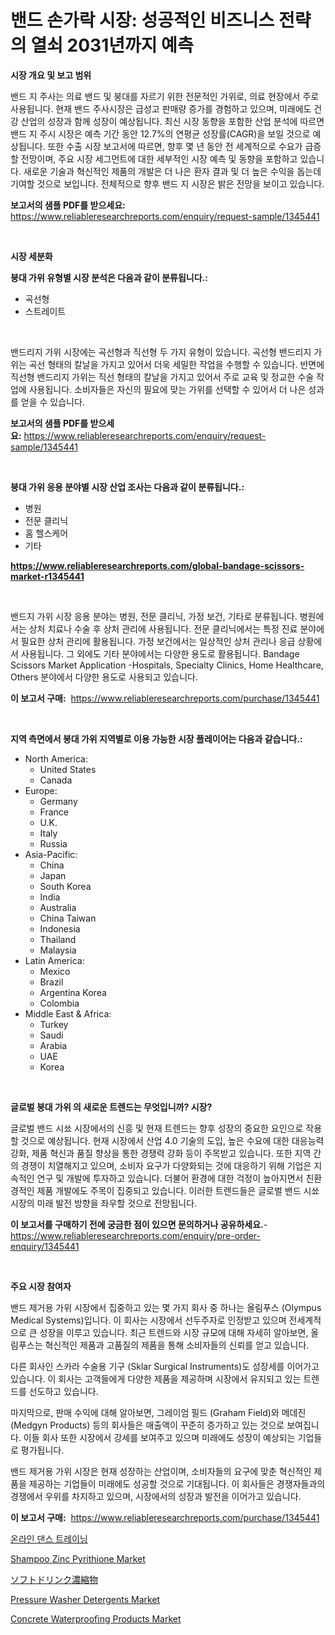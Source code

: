 <p><h1>밴드 손가락 시장: 성공적인 비즈니스 전략의 열쇠 2031년까지 예측</h1></p><p><strong>시장 개요 및 보고 범위</strong></p>
<p><p>밴드 지 주사는 의료 밴드 및 붕대를 자르기 위한 전문적인 가위로, 의료 현장에서 주로 사용됩니다. 현재 밴드 주사시장은 급성고 판매량 증가를 경험하고 있으며, 미래에도 건강 산업의 성장과 함께 성장이 예상됩니다. 최신 시장 동향을 포함한 산업 분석에 따르면 밴드 지 주시 시장은 예측 기간 동안 12.7%의 연평균 성장률(CAGR)을 보일 것으로 예상됩니다. 또한 수출 시장 보고서에 따르면, 향후 몇 년 동안 전 세계적으로 수요가 급증할 전망이며, 주요 시장 세그먼트에 대한 세부적인 시장 예측 및 동향을 포함하고 있습니다. 새로운 기술과 혁신적인 제품의 개발은 더 나은 환자 결과 및 더 높은 수익을 돕는데 기여할 것으로 보입니다. 전체적으로 향후 밴드 지 시장은 밝은 전망을 보이고 있습니다.</p></p>
<p><strong>보고서의 샘플 PDF를 받으세요:</strong> <a href="https://www.reliableresearchreports.com/enquiry/request-sample/1345441">https://www.reliableresearchreports.com/enquiry/request-sample/1345441</a></p>
<p>&nbsp;</p>
<p><strong>시장 세분화</strong></p>
<p><strong>붕대 가위 유형별 시장 분석은 다음과 같이 분류됩니다.:</strong></p>
<p><ul><li>곡선형</li><li>스트레이트</li></ul></p>
<p>&nbsp;</p>
<p><p>밴드리지 가위 시장에는 곡선형과 직선형 두 가지 유형이 있습니다. 곡선형 밴드리지 가위는 곡선 형태의 칼날을 가지고 있어서 더욱 세밀한 작업을 수행할 수 있습니다. 반면에 직선형 밴드리지 가위는 직선 형태의 칼날을 가지고 있어서 주로 교육 및 정교한 수술 작업에 사용됩니다. 소비자들은 자신의 필요에 맞는 가위를 선택할 수 있어서 더 나은 성과를 얻을 수 있습니다.</p></p>
<p><strong>보고서의 샘플 PDF를 받으세요:</strong>&nbsp;<a href="https://www.reliableresearchreports.com/enquiry/request-sample/1345441">https://www.reliableresearchreports.com/enquiry/request-sample/1345441</a></p>
<p>&nbsp;</p>
<p><strong> 붕대 가위 응용 분야별 시장 산업 조사는 다음과 같이 분류됩니다.:</strong></p>
<p><ul><li>병원</li><li>전문 클리닉</li><li>홈 헬스케어</li><li>기타</li></ul></p>
<p><strong><a href="https://www.reliableresearchreports.com/global-bandage-scissors-market-r1345441">https://www.reliableresearchreports.com/global-bandage-scissors-market-r1345441</a></strong></p>
<p>&nbsp;</p>
<p><p>밴드지 가위 시장 응용 분야는 병원, 전문 클리닉, 가정 보건, 기타로 분류됩니다. 병원에서는 상처 치료나 수술 후 상처 관리에 사용됩니다. 전문 클리닉에서는 특정 진료 분야에서 필요한 상처 관리에 활용됩니다. 가정 보건에서는 일상적인 상처 관리나 응급 상황에서 사용됩니다. 그 외에도 기타 분야에서는 다양한 용도로 활용됩니다. Bandage Scissors Market Application -Hospitals, Specialty Clinics, Home Healthcare, Others 분야에서 다양한 용도로 사용되고 있습니다.</p></p>
<p><strong>이 보고서 구매:</strong>&nbsp; <a href="https://www.reliableresearchreports.com/purchase/1345441">https://www.reliableresearchreports.com/purchase/1345441</a></p>
<p>&nbsp;</p>
<p><strong>지역 측면에서 붕대 가위 지역별로 이용 가능한 시장 플레이어는 다음과 같습니다.:</strong></p>
<p><ul>
    <li>
        North America:
        <ul>
            <li>United States</li>
            <li>Canada</li>
        </ul>
    </li>
    <li>
        Europe:
        <ul>
            <li>Germany</li>
            <li>France</li>
            <li>U.K.</li>
            <li>Italy</li>
            <li>Russia</li>
        </ul>
    </li>
    <li>
        Asia-Pacific:
        <ul>
            <li>China</li>
            <li>Japan</li>
            <li>South Korea</li>
            <li>India</li>
            <li>Australia</li>
            <li>China Taiwan</li>
            <li>Indonesia</li>
            <li>Thailand</li>
            <li>Malaysia</li>
        </ul>
    </li>
    <li>
        Latin America:
        <ul>
            <li>Mexico</li>
            <li>Brazil</li>
            <li>Argentina Korea</li>
            <li>Colombia</li>
        </ul>
    </li>
    <li>
        Middle East & Africa:
        <ul>
            <li>Turkey</li>
            <li>Saudi</li>
            <li>Arabia</li>
            <li>UAE</li>
            <li>Korea</li>
        </ul>
    </li>
    </ul></p>
<p>&nbsp;</p>
<p><strong>글로벌 붕대 가위 의 새로운 트렌드는 무엇입니까? 시장?</strong></p>
<p><p>글로벌 밴드 시쑈 시장에서의 신흥 및 현재 트렌드는 향후 성장의 중요한 요인으로 작용할 것으로 예상됩니다. 현재 시장에서 산업 4.0 기술의 도입, 높은 수요에 대한 대응능력 강화, 제품 혁신과 품질 향상을 통한 경쟁력 강화 등이 주목받고 있습니다. 또한 지역 간의 경쟁이 치열해지고 있으며, 소비자 요구가 다양화되는 것에 대응하기 위해 기업은 지속적인 연구 및 개발에 투자하고 있습니다. 더불어 환경에 대한 걱정이 높아지면서 친환경적인 제품 개발에도 주목이 집중되고 있습니다. 이러한 트렌드들은 글로벌 밴드 시쑈 시장의 미래 발전 방향을 좌우할 것으로 전망됩니다.</p></p>
<p><strong>이 보고서를 구매하기 전에 궁금한 점이 있으면 문의하거나 공유하세요.</strong>- <a href="https://www.reliableresearchreports.com/enquiry/pre-order-enquiry/1345441">https://www.reliableresearchreports.com/enquiry/pre-order-enquiry/1345441</a></p>
<p>&nbsp;</p>
<p><strong>주요 시장 참여자</strong></p>
<p><p>밴드 제거용 가위 시장에서 집중하고 있는 몇 가지 회사 중 하나는 올림푸스 (Olympus Medical Systems)입니다. 이 회사는 시장에서 선두주자로 인정받고 있으며 전세계적으로 큰 성장을 이루고 있습니다. 최근 트렌드와 시장 규모에 대해 자세히 알아보면, 올림푸스는 혁신적인 제품과 고품질의 제품을 통해 소비자들의 신뢰를 얻고 있습니다.</p><p>다른 회사인 스카라 수술용 기구 (Sklar Surgical Instruments)도 성장세를 이어가고 있습니다. 이 회사는 고객들에게 다양한 제품을 제공하며 시장에서 유지되고 있는 트렌드를 선도하고 있습니다.</p><p>마지막으로, 판매 수익에 대해 알아보면, 그레이엄 필드 (Graham Field)와 메데진 (Medgyn Products) 등의 회사들은 매출액이 꾸준히 증가하고 있는 것으로 보여집니다. 이들 회사 또한 시장에서 강세를 보여주고 있으며 미래에도 성장이 예상되는 기업들로 평가됩니다.</p><p>밴드 제거용 가위 시장은 현재 성장하는 산업이며, 소비자들의 요구에 맞춘 혁신적인 제품을 제공하는 기업들이 미래에도 성공할 것으로 기대됩니다. 이 회사들은 경쟁자들과의 경쟁에서 우위를 차지하고 있으며, 시장에서의 성장과 발전을 이어가고 있습니다.</p></p>
<p><strong>이 보고서 구매:</strong>&nbsp;&nbsp;<a href="https://www.reliableresearchreports.com/purchase/1345441">https://www.reliableresearchreports.com/purchase/1345441</a></p>
<p><p><a href="https://github.com/hzumrdvas204296/Market-Research-Report-List-1/blob/main/690899120279.md">온라인 댄스 트레이닝</a></p><p><a href="https://glittery-fuchsia-86a.notion.site/Shampoo-Zinc-Pyrithione-Market-Size-and-Growth-Market-Segmentation-Regional-and-Country-Breakdowns-0bbfe701ed7046a587a1a11fea8a12df">Shampoo Zinc Pyrithione Market</a></p><p><a href="https://medium.com/@titusboyer1/%E3%82%BD%E3%83%95%E3%83%88%E3%83%89%E3%83%AA%E3%83%B3%E3%82%AF%E6%BF%83%E7%B8%AE%E6%B6%B2%E5%B8%82%E5%A0%B4%E3%83%AC%E3%83%9D%E3%83%BC%E3%83%88%E3%81%AF-%E3%81%93%E3%81%AE%E5%B8%82%E5%A0%B4%E3%81%AE%E6%9C%80%E6%96%B0%E3%81%AE%E3%83%88%E3%83%AC%E3%83%B3%E3%83%89%E3%82%84%E6%88%90%E9%95%B7%E6%A9%9F%E4%BC%9A%E3%82%92%E6%98%8E%E3%82%89%E3%81%8B%E3%81%AB%E3%81%97%E3%81%A6%E3%81%84%E3%81%BE%E3%81%99-c6619bf308dc">ソフトドリンク濃縮物</a></p><p><a href="https://issuu.com/reportprime-2/docs/pressure-washer-detergents-market-size-2030.pptx">Pressure Washer Detergents Market</a></p><p><a href="https://issuu.com/reportprime-2/docs/concrete-waterproofing-products-market-size-2030.p">Concrete Waterproofing Products Market</a></p></p>